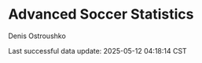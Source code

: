 # Advanced Soccer Statistics
Denis Ostroushko

<!-- gfm -->

Last successful data update: 2025-05-12 04:18:14 CST
